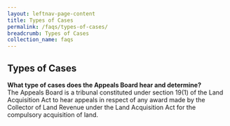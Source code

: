 ```yaml
---
layout: leftnav-page-content
title: Types of Cases
permalink: /faqs/types-of-cases/
breadcrumb: Types of Cases
collection_name: faqs
---
```


Types of Cases
---

**What type of cases does the Appeals Board hear and determine?**<br>
The Appeals Board is a tribunal constituted under section 19(1) of the Land Acquisition Act to hear appeals in respect of any award made by the Collector of Land Revenue under the Land Acquisition Act for the compulsory acquisition of land.

